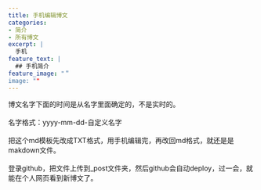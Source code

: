 ```yaml
---
title: 手机编辑博文
categories:
- 简介
- 所有博文
excerpt: |
  手机
feature_text: |
  ## 手机简介
feature_image: "＂
image: ""
---
```

博文名字下面的时间是从名字里面确定的，不是实时的。
<br>
<br>
名字格式：yyyy-mm-dd-自定义名字
<br>
<br>
把这个md模板先改成TXT格式，用手机编辑完，再改回md格式，就还是是makdown文件。
<br>
<br>
登录github，把文件上传到_post文件夹，然后github会自动deploy，过一会，就能在个人网页看到新博文了。
<br>
<br>
